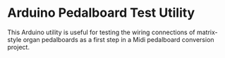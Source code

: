 # Arduino Pedalboard Test Utility

This Arduino utility is useful for testing the wiring connections of matrix-style organ pedalboards
as a first step in a Midi pedalboard conversion project. 
